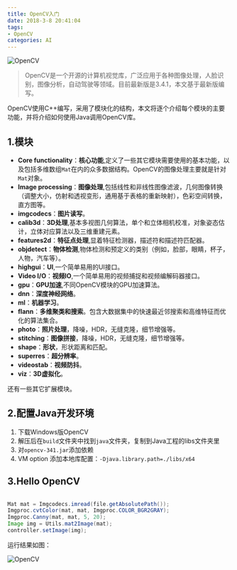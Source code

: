 ```yaml
---
title: OpenCV入门
date: 2018-3-8 20:41:04
tags:
- OpenCV
categories: AI
---
```


![OpenCV](/blog/images/20180308_OpenCV.png)

> OpenCV是一个开源的计算机视觉库，广泛应用于各种图像处理，人脸识别，图像分析，自动驾驶等领域。目前最新版是3.4.1，本文基于最新版编写。


OpenCV使用C++编写，采用了模块化的结构，本文将逐个介绍每个模块的主要功能，并将介绍如何使用Java调用OpenCV库。

<!--more-->

## 1.模块


- **Core functionality**：**核心功能**,定义了一些其它模块需要使用的基本功能，以及包括多维数组`Mat`在内的众多数据结构。OpenCV的图像处理主要就是针对`Mat`对象。
- **Image processing**：**图像处理**,包括线性和非线性图像滤波，几何图像转换（调整大小，仿射和透视变形，通用基于表格的重新映射），色彩空间转换，直方图等。
- **imgcodecs**：**图片读写**。
- **calib3d**：**3D处理**,基本多视图几何算法，单个和立体相机校准，对象姿态估计，立体对应算法以及三维重建元素。
- **features2d**：**特征点处理**,显着特征检测器，描述符和描述符匹配器。
- **objdetect**：**物体检测**,物体检测和预定义的类别（例如，脸部，眼睛，杯子，人物，汽车等）。
- **highgui**：**UI**,一个简单易用的UI接口。
- **Video I/O**：**视频IO**,一个简单易用的视频捕捉和视频编解码器接口。
- **gpu**：**GPU加速**,不同OpenCV模块的GPU加速算法。
- **dnn**：**深度神经网络**。
- **ml**：**机器学习**。
- **flann**：**多维聚类和搜索**。包含大数据集中的快速最近邻搜索和高维特征而优化的算法集合。
- **photo**：**照片处理**，降噪，HDR，无缝克隆，细节增强等。
- **stitching**：**图像拼接**，降噪，HDR，无缝克隆，细节增强等。
- **shape**：**形状**，形状距离和匹配。
- **superres**：**超分辨率**。
- **videostab**：**视频防抖**。
- **viz**：**3D虚拟化**。

还有一些其它扩展模块。

## 2.配置Java开发环境

1. 下载Windows版OpenCV
2. 解压后在`build`文件夹中找到`java`文件夹，复制到Java工程的libs文件夹里
3. 对`opencv-341.jar`添加依赖
4. VM option 添加本地库配置：`-Djava.library.path=./libs/x64`


## 3.Hello OpenCV

```java

Mat mat = Imgcodecs.imread(file.getAbsolutePath());
Imgproc.cvtColor(mat, mat, Imgproc.COLOR_BGR2GRAY);
Imgproc.Canny(mat, mat, 5, 20);
Image img = Utils.mat2Image(mat);
controller.setImage(img);
```

运行结果如图：


![OpenCV](/blog/images/20180309_opencv_test.png)